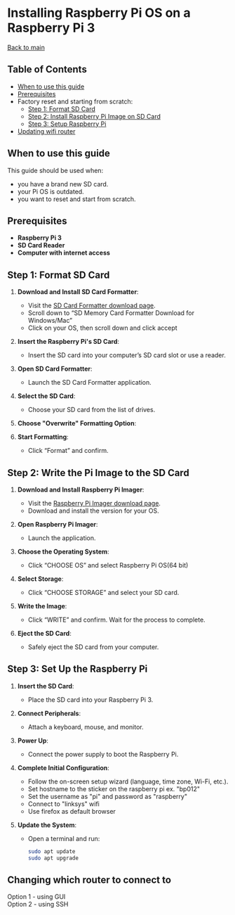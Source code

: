 # Installing Raspberry Pi OS on a Raspberry Pi 3
[Back to main](README.md)

## Table of Contents
- [When to use this guide](#when-to-use-this-guide)
- [Prerequisites](#prerequisites)
- Factory reset and starting from scratch:
    - [Step 1: Format SD Card](#step-1-format-sd-card)
    - [Step 2: Install Raspberry Pi Image on SD Card](#step-2-write-the-pi-image-to-the-sd-card)
    - [Step 3: Setup Raspberry Pi](#step-3-set-up-the-raspberry-pi)
- [Updating wifi router](#changing-which-router-to-connect-to)


## When to use this guide
This guide should be used when:
- you have a brand new SD card.
- your Pi OS is outdated.
- you want to reset and start from scratch.


## Prerequisites
- **Raspberry Pi 3**
- **SD Card Reader**
- **Computer with internet access**

## Step 1: Format SD Card


1. **Download and Install SD Card Formatter**:
   - Visit the [SD Card Formatter download page](https://www.sdcard.org/downloads/formatter/).
   - Scroll down to “SD Memory Card Formatter Download for Windows/Mac”
   - Click on your OS, then scroll down and click accept

2. **Insert the Raspberry Pi's SD Card**:
   - Insert the SD card into your computer’s SD card slot or use a reader.

3. **Open SD Card Formatter**:
   - Launch the SD Card Formatter application.

4. **Select the SD Card**:
   - Choose your SD card from the list of drives.

5. **Choose "Overwrite" Formatting Option**:

6. **Start Formatting**:
   - Click “Format” and confirm.

## Step 2: Write the Pi Image to the SD Card

1. **Download and Install Raspberry Pi Imager**:
   - Visit the [Raspberry Pi Imager download page](https://www.raspberrypi.com/software/).
   - Download and install the version for your OS.

2. **Open Raspberry Pi Imager**:
   - Launch the application.

3. **Choose the Operating System**:
   - Click “CHOOSE OS” and select Raspberry Pi OS(64 bit)

4. **Select Storage**:
   - Click “CHOOSE STORAGE” and select your SD card.

5. **Write the Image**:
   - Click “WRITE” and confirm. Wait for the process to complete.

6. **Eject the SD Card**:
   - Safely eject the SD card from your computer.

## Step 3: Set Up the Raspberry Pi

1. **Insert the SD Card**:
   - Place the SD card into your Raspberry Pi 3.

2. **Connect Peripherals**:
   - Attach a keyboard, mouse, and monitor.

3. **Power Up**:
   - Connect the power supply to boot the Raspberry Pi.

4. **Complete Initial Configuration**:
   - Follow the on-screen setup wizard (language, time zone, Wi-Fi, etc.).
   - Set hostname to the sticker on the raspberry pi ex. "bp012"
   - Set the username as "pi" and password as "raspberry"
   - Connect to "linksys" wifi
   - Use firefox as default browser
     
5. **Update the System**:
   - Open a terminal and run:
     ```sh
     sudo apt update
     sudo apt upgrade
     ```


## Changing which router to connect to

Option 1 - using GUI  
Option 2 - using SSH
